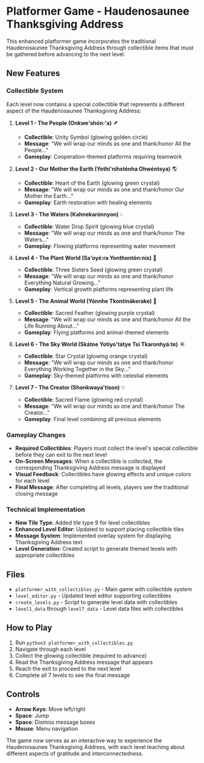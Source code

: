 # Platformer Game - Haudenosaunee Thanksgiving Address

This enhanced platformer game incorporates the traditional Haudenosaunee Thanksgiving Address through collectible items that must be gathered before advancing to the next level.

## New Features

### Collectible System
Each level now contains a special collectible that represents a different aspect of the Haudenosaunee Thanksgiving Address:

1. **Level 1 - The People (Onkwe'shón:'a)** 🪶
   - **Collectible**: Unity Symbol (glowing golden circle)
   - **Message**: "We will wrap our minds as one and thank/honor All the People..."
   - **Gameplay**: Cooperation-themed platforms requiring teamwork

2. **Level 2 - Our Mother the Earth (Yethi'nihsténha Ohwéntsya)** 🌎
   - **Collectible**: Heart of the Earth (glowing green crystal)
   - **Message**: "We will wrap our minds as one and thank/honor Our Mother the Earth..."
   - **Gameplay**: Earth restoration with healing elements

3. **Level 3 - The Waters (Kahnekarónnyon)** 💧
   - **Collectible**: Water Drop Spirit (glowing blue crystal)
   - **Message**: "We will wrap our minds as one and thank/honor The Waters..."
   - **Gameplay**: Flowing platforms representing water movement

4. **Level 4 - The Plant World (Sa'oyé:ra Yonthontón:nis)** 🌿
   - **Collectible**: Three Sisters Seed (glowing green crystal)
   - **Message**: "We will wrap our minds as one and thank/honor Everything Natural Growing..."
   - **Gameplay**: Vertical growth platforms representing plant life

5. **Level 5 - The Animal World (Yónnhe Tkontinákerake)** 🐾
   - **Collectible**: Sacred Feather (glowing purple crystal)
   - **Message**: "We will wrap our minds as one and thank/honor All the Life Running About..."
   - **Gameplay**: Flying platforms and animal-themed elements

6. **Level 6 - The Sky World (Skátne Yotiyo'tátye Tsi Tkaronhyá:te)** ☀️
   - **Collectible**: Star Crystal (glowing orange crystal)
   - **Message**: "We will wrap our minds as one and thank/honor Everything Working Together in the Sky..."
   - **Gameplay**: Sky-themed platforms with celestial elements

7. **Level 7 - The Creator (Shonkwaya'tíson)** ✨
   - **Collectible**: Sacred Flame (glowing red crystal)
   - **Message**: "We will wrap our minds as one and thank/honor The Creator..."
   - **Gameplay**: Final level combining all previous elements

### Gameplay Changes

- **Required Collectibles**: Players must collect the level's special collectible before they can exit to the next level
- **On-Screen Messages**: When a collectible is collected, the corresponding Thanksgiving Address message is displayed
- **Visual Feedback**: Collectibles have glowing effects and unique colors for each level
- **Final Message**: After completing all levels, players see the traditional closing message

### Technical Implementation

- **New Tile Type**: Added tile type 9 for level collectibles
- **Enhanced Level Editor**: Updated to support placing collectible tiles
- **Message System**: Implemented overlay system for displaying Thanksgiving Address text
- **Level Generation**: Created script to generate themed levels with appropriate collectibles

## Files

- `platformer_with_collectibles.py` - Main game with collectible system
- `level_editor.py` - Updated level editor supporting collectibles
- `create_levels.py` - Script to generate level data with collectibles
- `level1_data` through `level7_data` - Level data files with collectibles

## How to Play

1. Run `python3 platformer_with_collectibles.py`
2. Navigate through each level
3. Collect the glowing collectible (required to advance)
4. Read the Thanksgiving Address message that appears
5. Reach the exit to proceed to the next level
6. Complete all 7 levels to see the final message

## Controls

- **Arrow Keys**: Move left/right
- **Space**: Jump
- **Space**: Dismiss message boxes
- **Mouse**: Menu navigation

The game now serves as an interactive way to experience the Haudenosaunee Thanksgiving Address, with each level teaching about different aspects of gratitude and interconnectedness.
